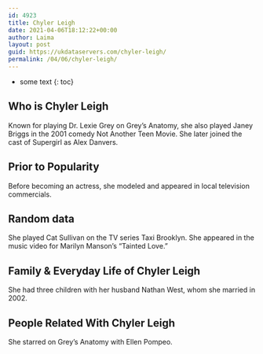 ```yaml
---
id: 4923
title: Chyler Leigh
date: 2021-04-06T18:12:22+00:00
author: Laima
layout: post
guid: https://ukdataservers.com/chyler-leigh/
permalink: /04/06/chyler-leigh/
---
```


* some text
{: toc}


## Who is Chyler Leigh
                  
                  
                  
Known for playing Dr. Lexie Grey on Grey&#8217;s Anatomy, she also played Janey Briggs in the 2001 comedy Not Another Teen Movie. She later joined the cast of Supergirl as Alex Danvers.
                  
              
            
              
            
                
                
                
## Prior to Popularity
                  
                  
                  
Before becoming an actress, she modeled and appeared in local television commercials.
                  
              
            
              
            
                
                
                
## Random data
                  
                  
                  
She played Cat Sullivan on the TV series Taxi Brooklyn. She appeared in the music video for Marilyn Manson&#8217;s &#8220;Tainted Love.&#8221;
                  
              
            
              
            
                
                
                
## Family & Everyday Life of Chyler Leigh
                  
                  
                  
She had three children with her husband Nathan West, whom she married in 2002.
                  
              
            
              
            
                
                
                
## People Related With Chyler Leigh
                  
                  
                  
She starred on Grey&#8217;s Anatomy with Ellen Pompeo.
                  
              
            
              
            
                
              
            
              
              
            
            
              
            
          
          
          